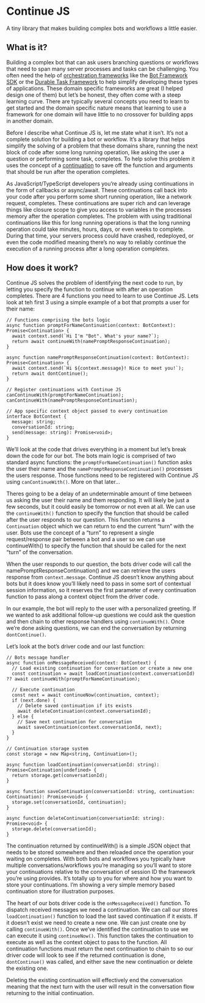 # Continue JS
A tiny library that makes building complex bots and workflows a little easier. 

## What is it?
Building a complex bot that can ask users branching questions or workflows that need to span many server processes and tasks can be challenging. You often need the help of [orchestration frameworks](https://en.wikipedia.org/wiki/Orchestration_(computing))
like the [Bot Framework SDK](https://github.com/microsoft/botframework-sdk) or the [Durable Task Framework](https://github.com/Azure/durabletask) to help simplify developing these types of applications. These domain specific frameworks are great (I helped design one of them) but let’s be honest, they often come with a steep learning curve. There are typically several concepts you need to learn to get started and the domain specific nature means that learning to use a framework for one domain will have little to no crossover for building apps in another domain.

Before I describe what Continue JS is, let me state what it isn’t. It’s not a complete solution for building a bot or workflow. It’s a library that helps simplify the solving of a problem that these domains share, running the next block of code after some long running operation, like asking the user a question or performing some task, completes.  To help solve this problem it uses the concept of a [continuation]( https://en.wikipedia.org/wiki/Continuation) to save off the function and arguments that should be run after the operation completes.

As JavaScript/TypeScript developers you’re already using continuations in the form of callbacks or async/await. These continuations call back into your code after you perform some short running operation, like a network request, completes. These continuations are super rich and can leverage things like closure scope to give you access to variables in the processes memory after the operation completes. The problem with using traditional continuations like this for long running operations is that the long running operation could take minutes, hours, days, or even weeks to complete. During that time, your servers process could have crashed, redeployed, or even the code modified meaning there’s no way to reliably continue the execution of a running process after a long operation completes.

## How does it work?
Continue JS solves the problem of identifying the next code to run, by letting you specify the function to continue with after an operation completes. There are 4 functions you need to learn to use Continue JS. Lets look at teh first 3 using a simple example of a bot that prompts a user for their name:

```TS
// Functions comprising the bots logic
async function promptForNameContinuation(context: BotContext): Promise<Continuation> {
  await context.send(`Hi I'm "Bot". What's your name?`);
  return await continueWith(namePromptResponseContinuation);
}

async function namePromptResponseContinuation(context: BotContext): Promise<Continuation> {
  await context.send(`Hi ${context.message}! Nice to meet you!`);
  return await dontContinue();
}

// Register continuations with Continue JS
canContinueWith(promptForNameContinuation);
canContinueWith(namePromptResponseContinuation);

// App specific context object passed to every continuation
interface BotContext {
  message: string;
  conversationId: string;
  send(message: string): Promise<void>;
}
```

We’ll look at the code that drives everything in a moment but let’s break down the code for our bot. The bots main logic is comprised of two standard async functions: the `promptForNameContinuation()` function asks the user their name and the `namePromptResponseContinuation()` processes the users response. Those functions need to be registered with Continue JS using  `canContinueWith()`. More on that later...

Theres going to be a delay of an undeterminable amount of time between us asking the user their name and them responding. It will likely be just a few seconds, but it could easily be tomorrow or not even at all. We can use the `continueWith()` function to specify the function that should be called after the user responds to our question. This function returns a `Continuation` object which we can return to end the current “turn” with the user.  Bots use the concept of a “turn” to represent a single request/response pair between a bot and a user so we can use continueWith() to specify the function that should be called for the next “turn” of the conversation.

When the user responds to our question, the bots driver code will call the namePromptResponseContinuation() and we can retrieve the users response from `context.message`.  Continue JS doesn’t know anything about bots but it does know you’ll likely need to pass in some sort of contextual session information, so it reserves the first parameter of every continuation function to pass along a context object from the driver code.

In our example, the bot will reply to the user with a personalized greeting. If we wanted to ask additional follow-up questions we could ask the question and then chain to other response handlers using `continueWith()`. Once we’re done asking questions, we can end the conversation by returning `dontContinue()`. 

Let’s look at the bot’s driver code and our last function:
 
```TS
// Bots message handler
async function onMessageReceived(context: BotContext) {
  // Load existing continuation for conversation or create a new one
  const continuation = await loadContinuation(context.conversationId) ?? await continueWith(promptForNameContinuation);
  
  // Execute continuation
  const next = await continueNow(continuation, context);
  if (next.done) {
    // Delete saved continuation if its exists
    await deleteContinuation(context.conversationId);
  } else {
    // Save next continuation for conversation
    await saveContinuation(context.conversationId, next);
  }
}

// Continuation storage system
const storage = new Map<string, Continuation>();

async function loadContinuation(conversationId: string): Promise<Continuation|undefined> {
  return storage.get(conversationId);
}

async function saveContinuation(conversationId: string, continuation: Continuation): Promise<void> {
  storage.set(conversationId, continuation);
}

async function deleteContinuation(conversationId: string): Promise<void> {
  storage.delete(conversationId);
}
```

The continuation returned by continueWith() is a simple JSON object that needs to be stored somewhere and then reloaded once the operation your waiting on completes. With both bots and workflows you typically have multiple conversations/workflows you’re managing so you’ll want to store your continuations relative to the conversation of session ID the framework you’re using provides. It’s totally up to you for where and how you want to store your continuations. I’m showing a very simple memory based continuation store for illustration purposes.

The heart of our bots driver code is the `onMessageReceived()` function. To dispatch received messages we need a continuation. We can call our stores `loadContinuation()` function to load the last saved continuation if it exists. If it doesn’t exist we need to create a new one. We can just create one by calling `continueWith()`. Once we’ve identified the continuation to use we can execute it using `continueNow()`. This function takes the continuation to execute as well as the context object to pass to the function. All continuation functions must return the next continuation to chain to so our driver code will look to see if the returned continuation is done,  `dontContinue()` was called, and either save the new continuation or delete the existing one.

Deleting the existing continuation will effectively end the conversation meaning that the next turn with the user will result in the conversation flow returning to the initial continuation. 

